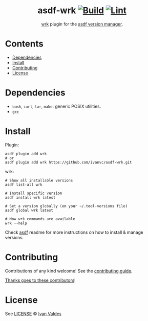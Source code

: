 <div align="center">

# asdf-wrk [![Build](https://github.com/ivanvc/asdf-wrk/actions/workflows/build.yml/badge.svg)](https://github.com/ivanvc/asdf-wrk/actions/workflows/build.yml) [![Lint](https://github.com/ivanvc/asdf-wrk/actions/workflows/lint.yml/badge.svg)](https://github.com/ivanvc/asdf-wrk/actions/workflows/lint.yml)


[wrk](https://github.com/wg/wrk) plugin for the [asdf version manager](https://asdf-vm.com).

</div>

# Contents

- [Dependencies](#dependencies)
- [Install](#install)
- [Contributing](#contributing)
- [License](#license)

# Dependencies

- `bash`, `curl`, `tar`, `make`: generic POSIX utilities.
- `gcc`

# Install

Plugin:

```shell
asdf plugin add wrk
# or
asdf plugin add wrk https://github.com/ivanvc/asdf-wrk.git
```

wrk:

```shell
# Show all installable versions
asdf list-all wrk

# Install specific version
asdf install wrk latest

# Set a version globally (on your ~/.tool-versions file)
asdf global wrk latest

# Now wrk commands are available
wrk --help
```

Check [asdf](https://github.com/asdf-vm/asdf) readme for more instructions on how to
install & manage versions.

# Contributing

Contributions of any kind welcome! See the [contributing guide](contributing.md).

[Thanks goes to these contributors](https://github.com/ivanvc/asdf-wrk/graphs/contributors)!

# License

See [LICENSE](LICENSE) © [Ivan Valdes](https://github.com/ivanvc/)
